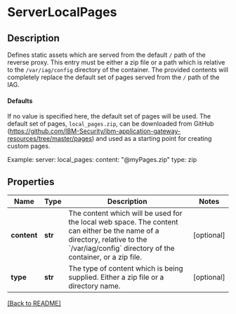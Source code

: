 # ServerLocalPages

## Description

Defines static assets which are served from the default `/` path of the reverse proxy. This entry must be either a zip file or a path which is relative to the `/var/iag/config` directory of the container. The provided contents will completely replace the default set of pages served from the `/` path of the IAG.
#### Defaults
If no value is specified here, the default set of pages will be used. The default set of pages, `local_pages.zip`, can be downloaded from GitHub (https://github.com/IBM-Security/ibm-application-gateway-resources/tree/master/pages) and used as a starting point for creating custom pages.

Example:
server:
  local_pages:
    content: "@myPages.zip"
    type: zip


## Properties

Name | Type | Description | Notes
------------ | ------------- | ------------- | -------------
**content** | **str** | The content which will be used for the local web space.  The content can either be the name of a directory, relative to the &#x60;/var/iag/config&#x60; directory of the container, or a zip file.  | [optional] 
**type** | **str** | The type of content which is being supplied.  Either a zip file or a directory name.  | [optional] 

[[Back to README]](../README.md)



